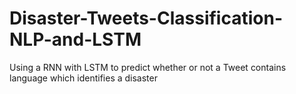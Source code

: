 # Disaster-Tweets-Classification-NLP-and-LSTM
Using a RNN with LSTM to predict whether or not a Tweet contains language which identifies a disaster
